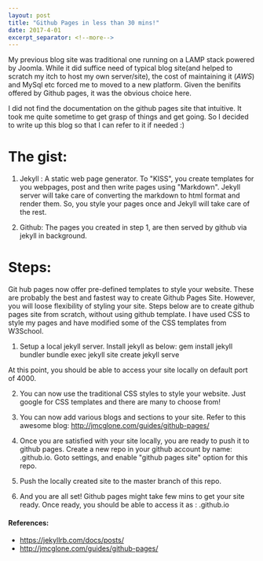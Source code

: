 ```yaml
---
layout: post
title: "Github Pages in less than 30 mins!"
date: 2017-4-01
excerpt_separator: <!--more-->
---
```


My previous blog site was traditional one running on a LAMP stack powered by Joomla. While it did suffice need of typical blog site(and helped to scratch my itch to host my own server/site), the cost of maintaining it ($AWS$) and MySql etc forced me to moved to a new platform. Given the benifits offered by Github pages, it was the obvious choice here.

I did not find the documentation on the github pages site that intuitive. It took me quite sometime to get grasp of things and get going. So I decided to write up this blog so that I can refer to it if needed :)

<!--more-->

# The gist:

1. Jekyll : A static web page generator. To "KISS", you create templates for you webpages, post and then write pages using "Markdown". Jekyll server will take care of converting the markdown to html format and render them. So, you style your pages once and Jekyll will take care of the rest.


2. Github: The pages you created in step 1, are then served by github via jekyll in background.


# Steps:

Git hub pages now offer pre-defined templates to style your website. These are probably the best and fastest way to create Github Pages Site. However, you will loose flexibility of styling your site. Steps below are to create github pages site from scratch, without using github template. I have used CSS to style my pages and have modified some of the CSS templates from W3School.


1. Setup a local jekyll server. Install jekyll as below:
gem install jekyll bundler
bundle exec jekyll site create
jekyll serve

At this point, you should be able to access your site locally on default port of 4000.


2. You can now use the traditional CSS styles to style your website. Just google for CSS templates and there are many to choose from!

3. You can now add various blogs and sections to your site. Refer to this awesome blog: http://jmcglone.com/guides/github-pages/

4. Once you are satisfied with your site locally, you are ready to push it to github pages. Create a new repo in your github account by name: <youname>.github.io. Goto settings, and enable "github pages site" option for this repo.

5. Push the locally created site to the master branch of this repo.

6. And you are all set! Github pages might take few mins to get your site ready. Once ready, you should be able to access it as : <youname>.github.io

#### References:

- https://jekyllrb.com/docs/posts/
- http://jmcglone.com/guides/github-pages/